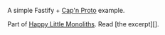 A simple Fastify + [Cap'n Proto][capnp] example.

Part of [Happy Little Monoliths][hlm]. Read [the excerpt][].

[capnp]: https://capnproto.org/
[hlm]: https://hire.jonasgalvez.com.br/happy-little-monoliths
[excerpt]: https://hire.jonasgalvez.com.br/2025/mar/15/capnproto
